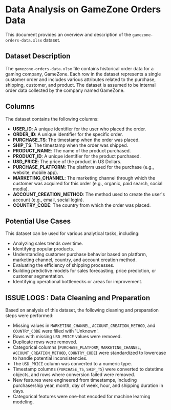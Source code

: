 # Data Analysis on GameZone Orders Data
This document provides an overview and description of the `gamezone-orders-data.xlsx` dataset.

## Dataset Description

The `gamezone-orders-data.xlsx` file contains historical order data for a gaming company, GameZone. Each row in the dataset represents a single customer order and includes various attributes related to the purchase, shipping, customer, and product.
The dataset is assumed to be internal order data collected by the company named GameZone.

## Columns

The dataset contains the following columns:

-   **USER_ID**: A unique identifier for the user who placed the order.
-   **ORDER_ID**: A unique identifier for the specific order.
-   **PURCHASE_TS**: The timestamp when the order was placed.
-   **SHIP_TS**: The timestamp when the order was shipped.
-   **PRODUCT_NAME**: The name of the product purchased.
-   **PRODUCT_ID**: A unique identifier for the product purchased.
-   **USD_PRICE**: The price of the product in US Dollars.
-   **PURCHASE_PLATFORM**: The platform used for the purchase (e.g., website, mobile app).
-   **MARKETING_CHANNEL**: The marketing channel through which the customer was acquired for this order (e.g., organic, paid search, social media).
-   **ACCOUNT_CREATION_METHOD**: The method used to create the user's account (e.g., email, social login).
-   **COUNTRY_CODE**: The country from which the order was placed.

## Potential Use Cases

This dataset can be used for various analytical tasks, including:

-   Analyzing sales trends over time.
-   Identifying popular products.
-   Understanding customer purchase behavior based on platform, marketing channel, country, and account creation method.
-   Evaluating the efficiency of shipping processes.
-   Building predictive models for sales forecasting, price prediction, or customer segmentation.
-   Identifying operational bottlenecks or areas for improvement.


## ISSUE LOGS : Data Cleaning and Preparation

Based on analysis of this dataset, the following cleaning and preparation steps were performed:

-   Missing values in `MARKETING_CHANNEL`, `ACCOUNT_CREATION_METHOD`, and `COUNTRY_CODE` were filled with 'Unknown'.
-   Rows with missing `USD_PRICE` values were removed.
-   Duplicate rows were removed.
-   Categorical columns (`PURCHASE_PLATFORM`, `MARKETING_CHANNEL`, `ACCOUNT_CREATION_METHOD`, `COUNTRY_CODE`) were standardized to lowercase to handle potential inconsistencies.
-   The `USD_PRICE` column was converted to a numeric type.
-   Timestamp columns (`PURCHASE_TS`, `SHIP_TS`) were converted to datetime objects, and rows where conversion failed were removed.
-   New features were engineered from timestamps, including purchase/ship year, month, day of week, hour, and shipping duration in days.
-   Categorical features were one-hot encoded for machine learning modeling.
